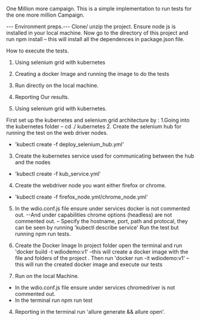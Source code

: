 One Million more campaign.
This is a simple implementation to run tests for the one more million Campaign.

--- Environment preps.---
Clone/ unzip the project.
Ensure node js is installed in your local machine.
Now go to the directory of this project and run npm install – this will install all the dependences in package.json file.

How to execute the tests.
1. Using selenium grid with kubernetes
2. Creating a docker Image and running the image to do the tests
3. Run directly on the local machine.
4. Reporting Our results.

1. Using selenium grid with kubernetes.

First set up the kubernetes and selenium grid architecture by :
1.Going into the kubernetes folder
– cd ./ kubernetes
2. Create the selenium hub for running the test on the web driver nodes.
- 'kubectl create -f deploy_selenium_hub.yml'
3. Create the kubernetes service used for communicating between the hub and the nodes
- 'kubectl create -f kub_service.yml'
4. Create the webdriver node you want either firefox or chrome.
- 'kubectl create -f firefox_node.yml/chrome_node.yml'
5. In the wdio.conf.js file ensure under services docker is not commented out.
--And under capabilities chrome options (headless) are not commented out.
– Specify the hostname, port, path and protocal, they can be seen by running 'kubectl describe service'
Run the test but running npm run tests.  

2. Create the Docker Image
In project folder open the terminal and run 'docker build -t wdiodemo:v1' –this will create a docker image with the file and folders of the project .
Then run 'docker run -it wdiodemo:v1' – this will run the created docker image and execute our tests

3. Run on the local Machine.
- In the wdio.conf.js file ensure under services chromedriver is not commented out.
- In the terminal run npm run test


4. Reporting
 in the terminal run 'allure generate && allure open'.
